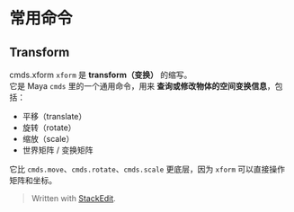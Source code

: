 # 常用命令

## Transform
cmds.xform
`xform` 是 **transform（变换）** 的缩写。  
它是 Maya `cmds` 里的一个通用命令，用来 **查询或修改物体的空间变换信息**，包括：
-   平移（translate）
-   旋转（rotate）
-   缩放（scale）
-   世界矩阵 / 变换矩阵

它比 `cmds.move`、`cmds.rotate`、`cmds.scale` 更底层，因为 `xform` 可以直接操作矩阵和坐标。




> Written with [StackEdit](https://stackedit.io/).
<!--stackedit_data:
eyJoaXN0b3J5IjpbLTIwNTA2NzA1MzAsNzMwOTk4MTE2XX0=
-->